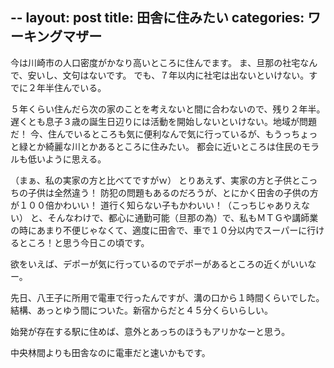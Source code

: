 --
layout: post
title: 田舎に住みたい
categories: ワーキングマザー
--

今は川崎市の人口密度がかなり高いところに住んでます。
ま、旦那の社宅なんで、安いし、文句はないです。
でも、７年以内に社宅は出ないといけない。すでに２年半住んでいる。

５年くらい住んだら次の家のことを考えないと間に合わないので、残り２年半。
遅くとも息子３歳の誕生日辺りには活動を開始しないといけない。地域が問題だ！
今、住んでいるところも気に便利なんで気に行っているが、もうっちょっと緑とか綺麗な川とかあるところに住みたい。
都会に近いところは住民のモラルも低いように思える。

（まぁ、私の実家の方と比べてですがｗ）
とりあえず、実家の方と子供とこっちの子供は全然違う！
防犯の問題もあるのだろうが、とにかく田舎の子供の方が１００倍かわいい！
道行く知らない子もかわいい！（こっちじゃありえない）
と、そんなわけで、都心に通勤可能（旦那の為）で、私もＭＴＧや講師業の時にあまり不便じゃなくて、適度に田舎で、車で１０分以内でスーパーに行けるところ！と思う今日この頃です。

欲をいえば、デポーが気に行っているのでデポーがあるところの近くがいいなー。

先日、八王子に所用で電車で行ったんですが、溝の口から１時間くらいでした。結構、あっとゆう間についた。新宿からだと４５分くらいらしい。

始発が存在する駅に住めば、意外とあっちのほうもアリかなーと思う。

中央林間よりも田舎なのに電車だと速いかもです。

